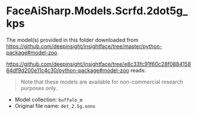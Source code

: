 # FaceAiSharp.Models.Scrfd.2dot5g_kps

The model(s) provided in this folder downloaded from <https://github.com/deepinsight/insightface/tree/master/python-package#model-zoo>.

<https://github.com/deepinsight/insightface/tree/e8c33fc91f60c28f088415864df9d200e11c4c30/python-package#model-zoo> reads:

> Note that these models are available for non-commercial research purposes only.

* Model collection: `buffalo_m`
* Original file name: `det_2.5g.onnx`

